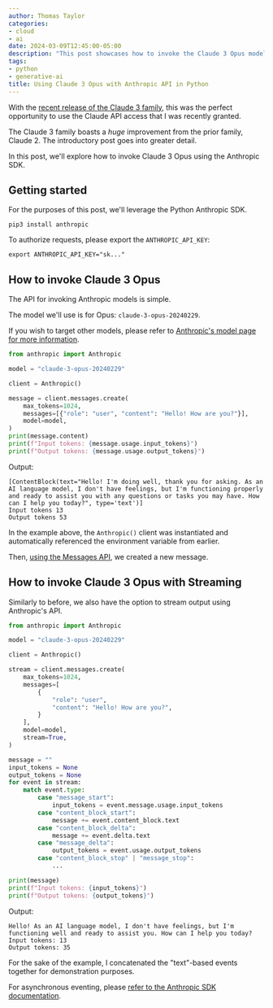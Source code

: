 ```yaml
---
author: Thomas Taylor
categories:
- cloud
- ai
date: 2024-03-09T12:45:00-05:00
description: "This post showcases how to invoke the Claude 3 Opus model using the Anthropic API in Python."
tags:
- python
- generative-ai
title: Using Claude 3 Opus with Anthropic API in Python
---
```


With the [recent release of the Claude 3 family][1], this was the perfect opportunity to use the Claude API access that I was recently granted.

The Claude 3 family boasts a *huge* improvement from the prior family, Claude 2. The introductory post goes into greater detail.

In this post, we'll explore how to invoke Claude 3 Opus using the Anthropic SDK.

## Getting started

For the purposes of this post, we'll leverage the Python Anthropic SDK.

```shell
pip3 install anthropic
```

To authorize requests, please export the `ANTHROPIC_API_KEY`:

```shell
export ANTHROPIC_API_KEY="sk..."
```

## How to invoke Claude 3 Opus

The API for invoking Anthropic models is simple. 

The model we'll use is for Opus: `claude-3-opus-20240229`.

If you wish to target other models, please refer to [Anthropic's model page for more information][2].

```python
from anthropic import Anthropic

model = "claude-3-opus-20240229"

client = Anthropic()

message = client.messages.create(
    max_tokens=1024,
    messages=[{"role": "user", "content": "Hello! How are you?"}],
    model=model,
)
print(message.content)
print(f"Input tokens: {message.usage.input_tokens}")
print(f"Output tokens: {message.usage.output_tokens}")
```

Output:

```text
[ContentBlock(text="Hello! I'm doing well, thank you for asking. As an AI language model, I don't have feelings, but I'm functioning properly and ready to assist you with any questions or tasks you may have. How can I help you today?", type='text')]
Input tokens 13
Output tokens 53
```

In the example above, the `Anthropic()` client was instantiated and automatically referenced the environment variable from earlier.

Then, [using the Messages API][3], we created a new message.

## How to invoke Claude 3 Opus with Streaming

Similarly to before, we also have the option to stream output using Anthropic's API.

```python
from anthropic import Anthropic

model = "claude-3-opus-20240229"

client = Anthropic()

stream = client.messages.create(
    max_tokens=1024,
    messages=[
        {
            "role": "user",
            "content": "Hello! How are you?",
        }
    ],
    model=model,
    stream=True,
)

message = ""
input_tokens = None
output_tokens = None
for event in stream:
    match event.type:
        case "message_start":
            input_tokens = event.message.usage.input_tokens
        case "content_block_start":
            message += event.content_block.text
        case "content_block_delta":
            message += event.delta.text
        case "message_delta":
            output_tokens = event.usage.output_tokens
        case "content_block_stop" | "message_stop":
            ...

print(message)
print(f"Input tokens: {input_tokens}")
print(f"Output tokens: {output_tokens}")
```

Output:

```text
Hello! As an AI language model, I don't have feelings, but I'm functioning well and ready to assist you. How can I help you today?
Input tokens: 13
Output tokens: 35
```

For the sake of the example, I concatenated the "text"-based events together for demonstration purposes.

For asynchronous eventing, please [refer to the Anthropic SDK documentation][4].

[1]: https://www.anthropic.com/news/claude-3-family
[2]: https://docs.anthropic.com/claude/docs/models-overview
[3]: https://docs.anthropic.com/claude/reference/messages_post
[4]: https://github.com/anthropics/anthropic-sdk-python?tab=readme-ov-file#async-usage
